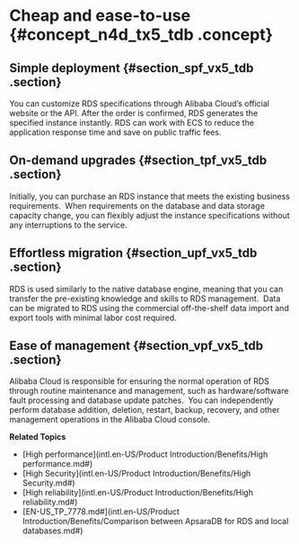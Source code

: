 # Cheap and ease-to-use {#concept_n4d_tx5_tdb .concept}

## Simple deployment {#section_spf_vx5_tdb .section}

You can customize RDS specifications through Alibaba Cloud’s official website or the API. After the order is confirmed, RDS generates the specified instance instantly. RDS can work with ECS to reduce the application response time and save on public traffic fees.

## On-demand upgrades {#section_tpf_vx5_tdb .section}

Initially, you can purchase an RDS instance that meets the existing business requirements.  When requirements on the database and data storage capacity change, you can flexibly adjust the instance specifications without any interruptions to the service.

## Effortless migration {#section_upf_vx5_tdb .section}

RDS is used similarly to the native database engine, meaning that you can transfer the pre-existing knowledge and skills to RDS management.  Data can be migrated to RDS using the commercial off-the-shelf data import and export tools with minimal labor cost required.

## Ease of management {#section_vpf_vx5_tdb .section}

Alibaba Cloud is responsible for ensuring the normal operation of RDS through routine maintenance and management, such as hardware/software fault processing and database update patches.  You can independently perform database addition, deletion, restart, backup, recovery, and other management operations in the Alibaba Cloud console.

**Related Topics**

-   [High performance](intl.en-US/Product Introduction/Benefits/High performance.md#)
-   [High Security](intl.en-US/Product Introduction/Benefits/High Security.md#)
-   [High reliability](intl.en-US/Product Introduction/Benefits/High reliability.md#)
-   [EN-US\_TP\_7778.md\#](intl.en-US/Product Introduction/Benefits/Comparison between ApsaraDB for RDS and local databases.md#)


